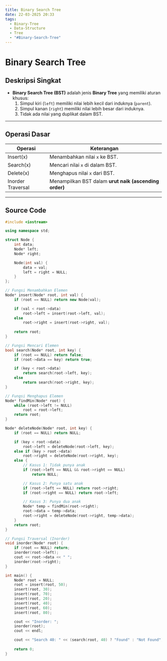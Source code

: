 ```yaml
---
title: Binary Search Tree
date: 22-03-2025 20:33
tags:
  - Binary-Tree
  - Data-Structure
  - Tree
  - "#Binary-Search-Tree"
---
```

# Binary Search Tree

## Deskripsi Singkat  
- **Binary Search Tree (BST)** adalah jenis **Binary Tree** yang memiliki aturan khusus:
	1. Simpul kiri (`left`) memiliki nilai lebih kecil dari induknya (`parent`).
	2. Simpul kanan (`right`) memiliki nilai lebih besar dari induknya.
	3. Tidak ada nilai yang duplikat dalam BST.

---

## Operasi Dasar

| Operasi           | Keterangan                                            |
| ----------------- | ----------------------------------------------------- |
| Insert(x)         | Menambahkan nilai `x` ke BST.                         |
| Search(x)         | Mencari nilai `x` di dalam BST.                       |
| Delete(x)         | Menghapus nilai `x` dari BST.                         |
| Inorder Traversal | Menampilkan BST dalam **urut naik (ascending order)** |

---

## Source Code
```cpp
#include <iostream>

using namespace std;

struct Node {
    int data;
    Node* left;
    Node* right;

    Node(int val) {
        data = val;
        left = right = NULL;
    }
};

// Fungsi Menambahkan Elemen
Node* insert(Node* root, int val) {
    if (root == NULL) return new Node(val);

    if (val < root->data)
        root->left = insert(root->left, val);
    else
        root->right = insert(root->right, val);
    
    return root;
}

// Fungsi Mencari Elemen
bool search(Node* root, int key) {
    if (root == NULL) return false;
    if (root->data == key) return true;

    if (key < root->data)
        return search(root->left, key);
    else
        return search(root->right, key);
}

// Fungsi Menghapus Elemen
Node* findMin(Node* root) {
    while (root->left != NULL)
        root = root->left;
    return root;
}

Node* deleteNode(Node* root, int key) {
    if (root == NULL) return NULL;

    if (key < root->data)
        root->left = deleteNode(root->left, key);
    else if (key > root->data)
        root->right = deleteNode(root->right, key);
    else {
        // Kasus 1: Tidak punya anak
        if (root->left == NULL && root->right == NULL)
            return NULL;

        // Kasus 2: Punya satu anak
        if (root->left == NULL) return root->right;
        if (root->right == NULL) return root->left;

        // Kasus 3: Punya dua anak
        Node* temp = findMin(root->right);
        root->data = temp->data;
        root->right = deleteNode(root->right, temp->data);
    }
    return root;
}

// Fungsi Traversal (Inorder)
void inorder(Node* root) {
    if (root == NULL) return;
    inorder(root->left);
    cout << root->data << " ";
    inorder(root->right);
}

int main() {
    Node* root = NULL;
    root = insert(root, 50);
    insert(root, 30);
    insert(root, 70);
    insert(root, 20);
    insert(root, 40);
    insert(root, 60);
    insert(root, 80);

    cout << "Inorder: ";
    inorder(root);
    cout << endl;

    cout << "Search 40: " << (search(root, 40) ? "Found" : "Not Found") << endl;
    
    return 0;
}